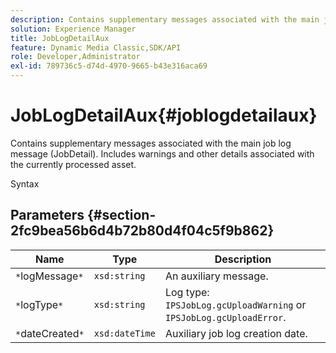 ```yaml
---
description: Contains supplementary messages associated with the main job log message (JobDetail). Includes warnings and other details associated with the currently processed asset.
solution: Experience Manager
title: JobLogDetailAux
feature: Dynamic Media Classic,SDK/API
role: Developer,Administrator
exl-id: 789736c5-d74d-4970-9665-b43e316aca69
---
```

# JobLogDetailAux{#joblogdetailaux}

Contains supplementary messages associated with the main job log message (JobDetail). Includes warnings and other details associated with the currently processed asset.

 Syntax 

## Parameters {#section-2fc9bea56b6d4b72b80d4f04c5f9b862}

|  Name  | Type  | Description  |
|---|---|---|
|  `*`logMessage`*`  | `xsd:string`  | An auxiliary message.  |
|  `*`logType`*`  | `xsd:string`  |Log type: `IPSJobLog.gcUploadWarning` or `IPSJobLog.gcUploadError`.  |
|  `*`dateCreated`*`  | `xsd:dateTime`  | Auxiliary job log creation date.  |
